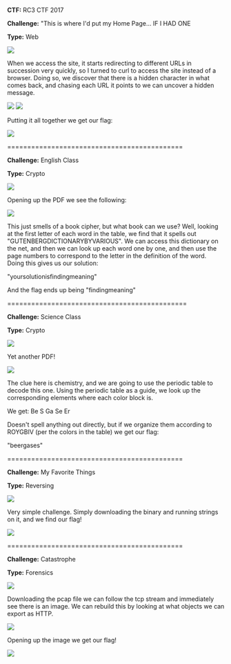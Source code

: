<b>CTF:</b>
RC3 CTF 2017

<b>Challenge:</b>
"This is where I'd put my Home Page... IF I HAD ONE

<b>Type:</b>
Web

<img src="https://github.com/Keramas/CTF-Writeups/blob/master/Images/RC3CTF2017/homepagechallenge_rc3.png">

When we access the site, it starts redirecting to different URLs in succession very quickly, so I turned to curl to access the site instead of a browser. Doing so, we discover that there is a hidden character in what comes back, and chasing each URL it points to we can uncover a hidden message.

<img src="https://github.com/Keramas/CTF-Writeups/blob/master/Images/RC3CTF2017/thisiswherehomepage_r3c.png">
<img src="https://github.com/Keramas/CTF-Writeups/blob/master/Images/RC3CTF2017/thisiswherehomepage_r3c_2.png">

Putting it all together we get our flag:

<img src="https://github.com/Keramas/CTF-Writeups/blob/master/Images/RC3CTF2017/homepage_answer.png">

============================================

<b>Challenge:</b>
English Class

<b>Type:</b>
Crypto

<img src="https://github.com/Keramas/CTF-Writeups/blob/master/Images/RC3CTF2017/englishclass_rc3.png">

Opening up the PDF we see the following:

<img src="https://github.com/Keramas/CTF-Writeups/blob/master/Images/RC3CTF2017/English_Class_1.png">

This just smells of a book cipher, but what book can we use? Well, looking at the first letter of each word in the table, we find that it spells out "GUTENBERGDICTIONARYBYVARIOUS". We can access this dictionary on the net, and then we can look up each word one by one, and then use the page numbers to correspond to the letter in the definition of the word. Doing this gives us our solution:

"yoursolutionisfindingmeaning"

And the flag ends up being "findingmeaning"

=============================================

<b>Challenge:</b>
Science Class

<b>Type:</b>
Crypto

<img src="https://github.com/Keramas/CTF-Writeups/blob/master/Images/RC3CTF2017/scienceclass_chall.png">

Yet another PDF!

<img src="https://github.com/Keramas/CTF-Writeups/blob/master/Images/RC3CTF2017/Science_Class_200.png">

The clue here is chemistry, and we are going to use the periodic table to decode this one.
Using the periodic table as a guide, we look up the corresponding elements where each color block is.

We get:
Be S Ga Se Er

Doesn't spell anything out directly, but if we organize them according to ROYGBIV (per the colors in the table) we get our flag:

"beergases"


============================================

<b>Challenge:</b>
My Favorite Things

<b>Type:</b>
Reversing

<img src="https://github.com/Keramas/CTF-Writeups/blob/master/Images/RC3CTF2017/myfavortiethings_rc3_challenge.png">

Very simple challenge. Simply downloading the binary and running strings on it, and we find our flag!

<img src="https://github.com/Keramas/CTF-Writeups/blob/master/Images/RC3CTF2017/myfavoritethings_rc3.png">


============================================


<b>Challenge:</b>
Catastrophe

<b>Type:</b>
Forensics

<img src="https://github.com/Keramas/CTF-Writeups/blob/master/Images/RC3CTF2017/catastrophe_rc3_challenge.png">

Downloading the pcap file we can follow the tcp stream and immediately see there is an image. We can rebuild this by looking at what objects we can export as HTTP. 

<img src="https://github.com/Keramas/CTF-Writeups/blob/master/Images/RC3CTF2017/catastrophe_pcap.png">

Opening up the image we get our flag!

<img src="https://github.com/Keramas/CTF-Writeups/blob/master/Images/RC3CTF2017/catastrophe_flag.png">
